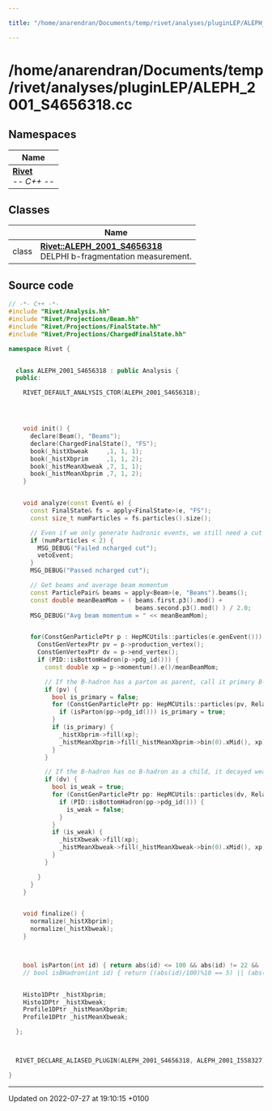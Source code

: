 ```yaml
---

title: "/home/anarendran/Documents/temp/rivet/analyses/pluginLEP/ALEPH_2001_S4656318.cc"

---
```


# /home/anarendran/Documents/temp/rivet/analyses/pluginLEP/ALEPH_2001_S4656318.cc



## Namespaces

| Name           |
| -------------- |
| **[Rivet](http://example.org/namespaces/namespacerivet/)** <br>-*- C++ -*-  |

## Classes

|                | Name           |
| -------------- | -------------- |
| class | **[Rivet::ALEPH_2001_S4656318](http://example.org/classes/classrivet_1_1aleph__2001__s4656318/)** <br>DELPHI b-fragmentation measurement.  |




## Source code

```cpp
// -*- C++ -*-
#include "Rivet/Analysis.hh"
#include "Rivet/Projections/Beam.hh"
#include "Rivet/Projections/FinalState.hh"
#include "Rivet/Projections/ChargedFinalState.hh"

namespace Rivet {


  class ALEPH_2001_S4656318 : public Analysis {
  public:

    RIVET_DEFAULT_ANALYSIS_CTOR(ALEPH_2001_S4656318);




    void init() {
      declare(Beam(), "Beams");
      declare(ChargedFinalState(), "FS");
      book(_histXbweak     ,1, 1, 1);
      book(_histXbprim     ,1, 1, 2);
      book(_histMeanXbweak ,7, 1, 1);
      book(_histMeanXbprim ,7, 1, 2);
    }


    void analyze(const Event& e) {
      const FinalState& fs = apply<FinalState>(e, "FS");
      const size_t numParticles = fs.particles().size();

      // Even if we only generate hadronic events, we still need a cut on numCharged >= 2.
      if (numParticles < 2) {
        MSG_DEBUG("Failed ncharged cut");
        vetoEvent;
      }
      MSG_DEBUG("Passed ncharged cut");

      // Get beams and average beam momentum
      const ParticlePair& beams = apply<Beam>(e, "Beams").beams();
      const double meanBeamMom = ( beams.first.p3().mod() +
                                   beams.second.p3().mod() ) / 2.0;
      MSG_DEBUG("Avg beam momentum = " << meanBeamMom);


      for(ConstGenParticlePtr p : HepMCUtils::particles(e.genEvent())) {
        ConstGenVertexPtr pv = p->production_vertex();
        ConstGenVertexPtr dv = p->end_vertex();
        if (PID::isBottomHadron(p->pdg_id())) {
          const double xp = p->momentum().e()/meanBeamMom;

          // If the B-hadron has a parton as parent, call it primary B-hadron:
          if (pv) {
            bool is_primary = false;
            for (ConstGenParticlePtr pp: HepMCUtils::particles(pv, Relatives::PARENTS)){
              if (isParton(pp->pdg_id())) is_primary = true;
            }
            if (is_primary) {
              _histXbprim->fill(xp);
              _histMeanXbprim->fill(_histMeanXbprim->bin(0).xMid(), xp);
            }
          }

          // If the B-hadron has no B-hadron as a child, it decayed weakly:
          if (dv) {
            bool is_weak = true;
            for (ConstGenParticlePtr pp: HepMCUtils::particles(dv, Relatives::CHILDREN)){
              if (PID::isBottomHadron(pp->pdg_id())) {
                is_weak = false;
              }
            }
            if (is_weak) {
              _histXbweak->fill(xp);
              _histMeanXbweak->fill(_histMeanXbweak->bin(0).xMid(), xp);
            }
          }

        }
      }
    }


    void finalize() {
      normalize(_histXbprim);
      normalize(_histXbweak);
    }



    bool isParton(int id) { return abs(id) <= 100 && abs(id) != 22 && (abs(id) < 11 || abs(id) > 18); }
    // bool isBHadron(int id) { return ((abs(id)/100)%10 == 5) || (abs(id) >= 5000 && abs(id) <= 5999); }


    Histo1DPtr _histXbprim;
    Histo1DPtr _histXbweak;
    Profile1DPtr _histMeanXbprim;
    Profile1DPtr _histMeanXbweak;

  };



  RIVET_DECLARE_ALIASED_PLUGIN(ALEPH_2001_S4656318, ALEPH_2001_I558327);

}
```


-------------------------------

Updated on 2022-07-27 at 19:10:15 +0100
